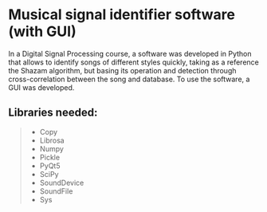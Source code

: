 # Musical signal identifier software (with GUI)

In a Digital Signal Processing course, a software was developed in Python that allows to identify songs of different styles quickly, taking as a reference the Shazam algorithm, but basing its operation and detection through cross-correlation between the song and database. To use the software, a GUI was developed.

## Libraries needed:
> - Copy
> - Librosa
> - Numpy
> - Pickle
> - PyQt5
> - SciPy
> - SoundDevice
> - SoundFile
> - Sys

